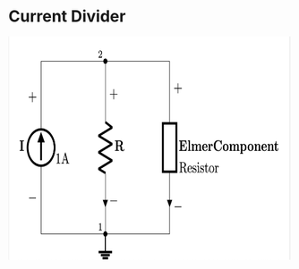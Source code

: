 
# Current Divider

<p align="center">
  <img src=current_divider_sch.png width="600" height="400">
</p>